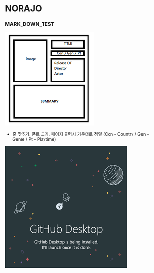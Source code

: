 # NORAJO
### MARK_DOWN_TEST  
![Content](https://github.com/hykim-king/NORAJO/blob/main/a.png "content")
* 줄 맞추기, 폰트 크기, 페이지 출력시 가운데로 정렬
 (Con - Country / Gen - Genre / Pt - Playtime)  
   
   
![깃허브](https://github.com/notlelis/PCWK_MARKDOWN/blob/main/%EA%B9%83%ED%97%88%EB%B8%8C%20%EC%9D%BC%EB%9F%AC%EC%8A%A4%ED%8A%B8.png "github")  


